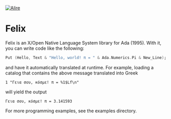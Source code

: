 [![Alire](https://img.shields.io/endpoint?url=https://alire.ada.dev/badges/felix.json)](https://alire.ada.dev/crates/felix.html)
# Felix #

Felix is an X/Open Native Language System library for Ada (1995). With it, you can write code like the following:

```Ada
Put (Hello, Text & "Hello, world! π = " & Ada.Numerics.Pi & New_Line);
```

and have it automatically translated at runtime. For example, loading a catalog that contains the above message translated into Greek

```
1 "Γεια σου, κόσμε! π = %1$Lf\n"
```

will yield the output

```
Γεια σου, κόσμε! π = 3.141593
```

For more programming examples, see the examples directory.
